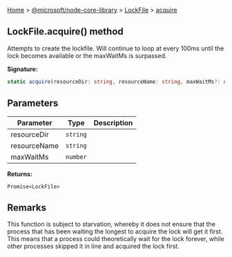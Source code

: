 [Home](./index) &gt; [@microsoft/node-core-library](./node-core-library.md) &gt; [LockFile](./node-core-library.lockfile.md) &gt; [acquire](./node-core-library.lockfile.acquire.md)

## LockFile.acquire() method

Attempts to create the lockfile. Will continue to loop at every 100ms until the lock becomes available or the maxWaitMs is surpassed.

<b>Signature:</b>

```typescript
static acquire(resourceDir: string, resourceName: string, maxWaitMs?: number): Promise<LockFile>;
```

## Parameters

|  Parameter | Type | Description |
|  --- | --- | --- |
|  resourceDir | `string` |  |
|  resourceName | `string` |  |
|  maxWaitMs | `number` |  |

<b>Returns:</b>

`Promise<LockFile>`

## Remarks

This function is subject to starvation, whereby it does not ensure that the process that has been waiting the longest to acquire the lock will get it first. This means that a process could theoretically wait for the lock forever, while other processes skipped it in line and acquired the lock first.

